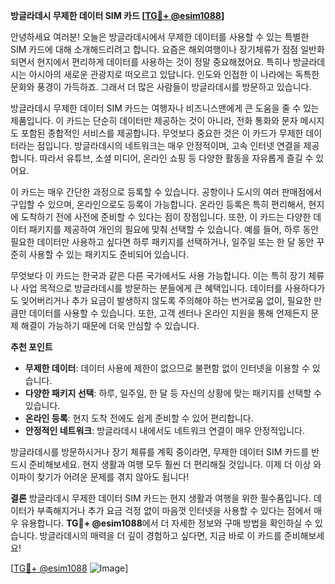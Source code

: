 **방글라데시 무제한 데이터 SIM 카드 [[TG💪+ @esim1088](https://t.me/s/esim1088)]**

안녕하세요 여러분! 오늘은 방글라데시에서 무제한 데이터를 사용할 수 있는 특별한 SIM 카드에 대해 소개해드리려고 합니다. 요즘은 해외여행이나 장기체류가 점점 일반화되면서 현지에서 편리하게 데이터를 사용하는 것이 정말 중요해졌어요. 특히나 방글라데시는 아시아의 새로운 관광지로 떠오르고 있답니다. 인도와 인접한 이 나라에는 독특한 문화와 풍경이 가득하죠. 그래서 더 많은 사람들이 방글라데시를 방문하고 있습니다.

방글라데시 무제한 데이터 SIM 카드는 여행자나 비즈니스맨에게 큰 도움을 줄 수 있는 제품입니다. 이 카드는 단순히 데이터만 제공하는 것이 아니라, 전화 통화와 문자 메시지도 포함된 종합적인 서비스를 제공합니다. 무엇보다 중요한 것은 이 카드가 무제한 데이터라는 점입니다. 방글라데시의 네트워크는 매우 안정적이며, 고속 인터넷 연결을 제공합니다. 따라서 유튜브, 소셜 미디어, 온라인 쇼핑 등 다양한 활동을 자유롭게 즐길 수 있어요.

이 카드는 매우 간단한 과정으로 등록할 수 있습니다. 공항이나 도시의 여러 판매점에서 구입할 수 있으며, 온라인으로도 등록이 가능합니다. 온라인 등록은 특히 편리해서, 현지에 도착하기 전에 사전에 준비할 수 있다는 점이 장점입니다. 또한, 이 카드는 다양한 데이터 패키지를 제공하여 개인의 필요에 맞춰 선택할 수 있습니다. 예를 들어, 하루 동안 필요한 데이터만 사용하고 싶다면 하루 패키지를 선택하거나, 일주일 또는 한 달 동안 꾸준히 사용할 수 있는 패키지도 준비되어 있습니다.

무엇보다 이 카드는 한국과 같은 다른 국가에서도 사용 가능합니다. 이는 특히 장기 체류나 사업 목적으로 방글라데시를 방문하는 분들에게 큰 혜택입니다. 데이터를 사용하다가도 잊어버리거나 추가 요금이 발생하지 않도록 주의해야 하는 번거로움 없이, 필요한 만큼만 데이터를 사용할 수 있습니다. 또한, 고객 센터나 온라인 지원을 통해 언제든지 문제 해결이 가능하기 때문에 더욱 안심할 수 있습니다.

**추천 포인트**
- **무제한 데이터**: 데이터 사용에 제한이 없으므로 불편함 없이 인터넷을 이용할 수 있습니다.
- **다양한 패키지 선택**: 하루, 일주일, 한 달 등 자신의 상황에 맞는 패키지를 선택할 수 있습니다.
- **온라인 등록**: 현지 도착 전에도 쉽게 준비할 수 있어 편리합니다.
- **안정적인 네트워크**: 방글라데시 내에서도 네트워크 연결이 매우 안정적입니다.

방글라데시를 방문하시거나 장기 체류를 계획 중이라면, 무제한 데이터 SIM 카드를 반드시 준비해보세요. 현지 생활과 여행 모두 훨씬 더 편리해질 것입니다. 이제 더 이상 와이파이 찾기가 어려운 문제를 겪지 않아도 됩니다!

**결론**
방글라데시 무제한 데이터 SIM 카드는 현지 생활과 여행을 위한 필수품입니다. 데이터가 부족해지거나 추가 요금 걱정 없이 마음껏 인터넷을 사용할 수 있다는 점에서 매우 유용합니다. **TG💪+ @esim1088**에서 더 자세한 정보와 구매 방법을 확인하실 수 있습니다. 방글라데시의 매력을 더 깊이 경험하고 싶다면, 지금 바로 이 카드를 준비해보세요!

[[TG💪+ @esim1088](https://t.me/s/esim1088) ![Image](https://i.postimg.cc/Y0z9fWf4/image.png)]